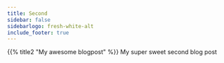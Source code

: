```yaml
---
title: Second
sidebar: false
sidebarlogo: fresh-white-alt
include_footer: true
---
```


{{% title2 "My awesome blogpost" %}}
My super sweet second blog post
